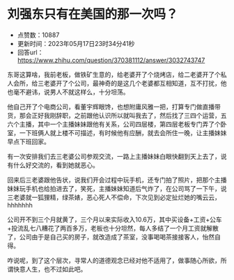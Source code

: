 # 刘强东只有在美国的那一次吗？
- 点赞数：10887
- 更新时间：2023年05月17日23时34分41秒
- 回答url：https://www.zhihu.com/question/370381112/answer/3032743747
<body>
 <p data-pid="qD8xABmz">东哥这算啥，我前老板，做铁矿生意的，给老婆开了个烧烤店，给二老婆开了个私人会所，给三老婆开了个公司，最神奇的是这几个老婆都互相知道，互不打扰，他也毫不避讳，说男人不就这样么，十分坦荡。</p>
 <p data-pid="UWa03c8N">他自己开了个电商公司，看董宇辉眼馋，也想附庸风雅一把，打算专门做直播带货，那会正好我刚辞职，之前跟他认识所以就叫我去了，然后找了三四个运营，五六个主播，其中一个主播妹妹跟他有关系，公司四层楼，第四层老板专门弄了个卧室，一下班俩人就上楼不可描述，有时候他有应酬，就去会所住一晚，让主播妹妹早点下班回家。</p>
 <p data-pid="eoBN8oSV">有一次安排我们去三老婆公司参观交流，一路上主播妹妹白眼快翻到天上去了，说有什么好交流的，看到她就恶心。</p>
 <p data-pid="pg-M5Sji">回来后三老婆跟他告状，说我们开会过程中玩手机，还专门拍了照片，把那个主播妹妹玩手机也给拍进去了，笑死，主播妹妹知道后气炸了，在公司骂了一下午，说三老婆就一狐狸精，绿茶婊，恶心死人不偿命，下次见到必定扯烂她的嘴云云，hhhhhhh</p>
 <p data-pid="GuYEM3NQ">公司开不到三个月就黄了，三个月以来实际收入10.6万，其中买设备+工资+公车+投流乱七八糟花了两百多万，老板也十分坦然，每人多结了一个月工资就解散了，公司由于是自己买的房子，就改造成了茶室，没事喝喝茶接接客人，怡然自得。</p>
 <p data-pid="SmVepIjz">咋说呢，到了这个层次，寻常人的道德观念已经对他不适用了，做事随心所欲，所谓快意人生，也不过如此吧。</p>
</body>